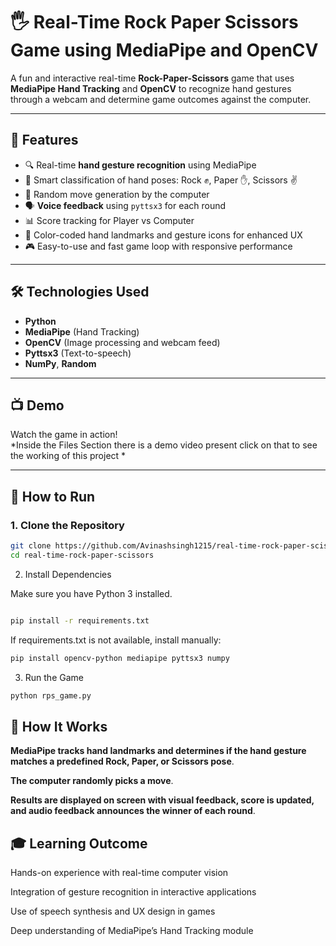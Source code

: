 # 🖐️ Real-Time Rock Paper Scissors Game using MediaPipe and OpenCV

A fun and interactive real-time **Rock-Paper-Scissors** game that uses **MediaPipe Hand Tracking** and **OpenCV** to recognize hand gestures through a webcam and determine game outcomes against the computer.

---

## 🎯 Features

- 🔍 Real-time **hand gesture recognition** using MediaPipe
- 🧠 Smart classification of hand poses: Rock ✊, Paper ✋, Scissors ✌️
- 🤖 Random move generation by the computer
- 🗣️ **Voice feedback** using `pyttsx3` for each round
- 📊 Score tracking for Player vs Computer
- 🎨 Color-coded hand landmarks and gesture icons for enhanced UX
- 🎮 Easy-to-use and fast game loop with responsive performance

---

## 🛠️ Technologies Used

- **Python**
- **MediaPipe** (Hand Tracking)
- **OpenCV** (Image processing and webcam feed)
- **Pyttsx3** (Text-to-speech)
- **NumPy**, **Random**

---

## 📺 Demo

Watch the game in action!  
*Inside the Files Section there is a demo video present click on that to see the working of this project *

---

## 🚀 How to Run

### 1. Clone the Repository
```bash
git clone https://github.com/Avinashsingh1215/real-time-rock-paper-scissors.git
cd real-time-rock-paper-scissors
```

2. Install Dependencies
   
Make sure you have Python 3 installed.
```bash

pip install -r requirements.txt
```
If requirements.txt is not available, install manually:

```bash
pip install opencv-python mediapipe pyttsx3 numpy
```
3. Run the Game
```bash
python rps_game.py
```

## 🧠 How It Works

**MediaPipe tracks hand landmarks and determines if the hand gesture matches a predefined Rock, Paper, or Scissors pose**.

**The computer randomly picks a move**.

**Results are displayed on screen with visual feedback, score is updated, and audio feedback announces the winner of each round**.

## 🎓 Learning Outcome

Hands-on experience with real-time computer vision

Integration of gesture recognition in interactive applications

Use of speech synthesis and UX design in games

Deep understanding of MediaPipe’s Hand Tracking module


